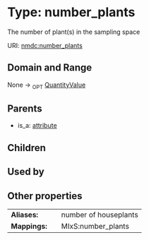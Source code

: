 
# Type: number_plants


The number of plant(s) in the sampling space

URI: [nmdc:number_plants](https://microbiomedata/meta/number_plants)


## Domain and Range

None ->  <sub>OPT</sub> [QuantityValue](QuantityValue.md)

## Parents

 *  is_a: [attribute](attribute.md)

## Children


## Used by


## Other properties

|  |  |  |
| --- | --- | --- |
| **Aliases:** | | number of houseplants |
| **Mappings:** | | MIxS:number_plants |

